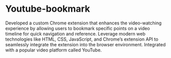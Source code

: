# Youtube-bookmark

Developed a custom Chrome extension that enhances the video-watching experience by allowing users to bookmark specific points on a video timeline for quick navigation and reference.
Leverage modern web technologies like HTML, CSS, JavaScript, and Chrome’s extension API to seamlessly integrate the extension into the browser environment.
Integrated with a popular video platform called YouTube.
